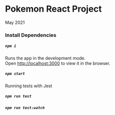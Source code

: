 # Pokemon React Project

May 2021

### Install Dependencies

##### `npm i`

Runs the app in the development mode.\
Open [http://localhost:3000](http://localhost:3000) to view it in the browser.

##### `npm start`

Running tests with Jest

##### `npm run test`

##### `npm run test:watch`
